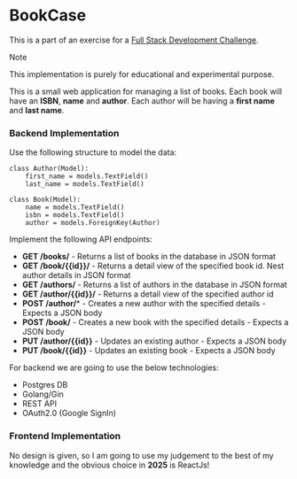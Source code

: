 # BookCase

This is a part of an exercise for a [Full Stack Development Challenge](https://github.com/infoxchange/full-stack-developer-challenge).

>[!NOTE]
> This implementation is purely for educational and experimental purpose. 


This is a small web application for managing a list of books.
Each book will have an **ISBN**, **name** and **author**.
Each author will be having a **first name** and **last name**.

### Backend Implementation

Use the following structure to model the data:

```python3
class Author(Model):
    first_name = models.TextField()
    last_name = models.TextField()
```

```python3
class Book(Model):
    name = models.TextField()
    isbn = models.TextField()
    author = models.ForeignKey(Author)
```

Implement the following API endpoints:

- **GET /books/** - Returns a list of books in the database in JSON format
- **GET /book/{{id}}/** - Returns a detail view of the specified book id. Nest author details in JSON format
- **GET /authors/** - Returns a list of authors in the database in JSON format
- **GET /author/{{id}}/** - Returns a detail view of the specified author id
- **POST /author/*** - Creates a new author with the specified details - Expects a JSON body
- **POST /book/** - Creates a new book with the specified details - Expects a JSON body
- **PUT /author/{{id}}** - Updates an existing author - Expects a JSON body
- **PUT /book/{{id}}** - Updates an existing book - Expects a JSON body

For backend we are going to use the below technologies:
- Postgres DB
- Golang/Gin
- REST API
- OAuth2.0 (Google SignIn)


### Frontend Implementation

No design is given, so I am going to use my judgement to the best of my knowledge
and the obvious choice in **2025** is ReactJs!


